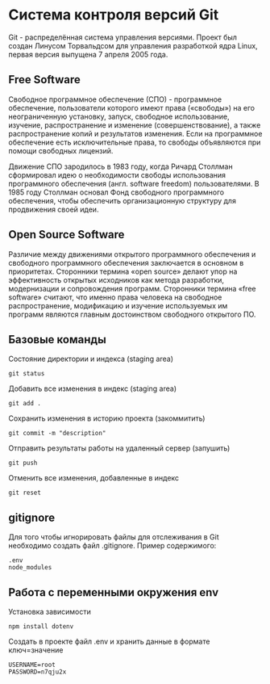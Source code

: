 # Система контроля версий Git

Git - распределённая система управления версиями. Проект был создан Линусом 
Торвальдсом для управления разработкой ядра Linux, первая версия выпущена 7 
апреля 2005 года.

## Free Software

Свободное программное обеспечение (СПО) - программное обеспечение, пользователи 
которого имеют права («свободы») на его неограниченную установку, запуск, 
свободное использование, изучение, распространение и изменение
(совершенствование), а также распространение копий и результатов изменения. 
Если на программное обеспечение есть исключительные права, то свободы 
объявляются при помощи свободных лицензий.

Движение СПО зародилось в 1983 году, когда Ричард Столлман сформировал идею о 
необходимости свободы использования программного обеспечения (англ. software 
freedom) пользователями. В 1985 году Столлман основал Фонд свободного 
программного обеспечения, чтобы обеспечить организационную структуру для 
продвижения своей идеи.

## Open Source Software

Различие между движениями открытого программного обеспечения и свободного 
программного обеспечения заключается в основном в приоритетах. Сторонники 
термина «open source» делают упор на эффективность открытых исходников как 
метода разработки, модернизации и сопровождения программ. Сторонники термина 
«free software» считают, что именно права человека на свободное распространение,
модификацию и изучение используемых им программ являются главным достоинством 
свободного открытого ПО.

## Базовые команды

Состояние директории и индекса (staging area)

    git status

Добавить все изменения в индекс (staging area)

    git add .

Сохранить изменения в историю проекта (закоммитить) 

    git commit -m "description"

Отправить результаты работы на удаленный сервер (запушить)

    git push

Отменить все изменения, добавленные в индекс

    git reset

## gitignore

Для того чтобы игнорировать файлы для отслеживания в Git необходимо создать
файл .gitignore. Пример содержимого:

    .env
    node_modules

## Работа с переменными окружения env

Установка зависимости

    npm install dotenv

Создать в проекте файл .env и хранить данные в формате ключ=значение

    USERNAME=root
    PASSWORD=n7qju2x

